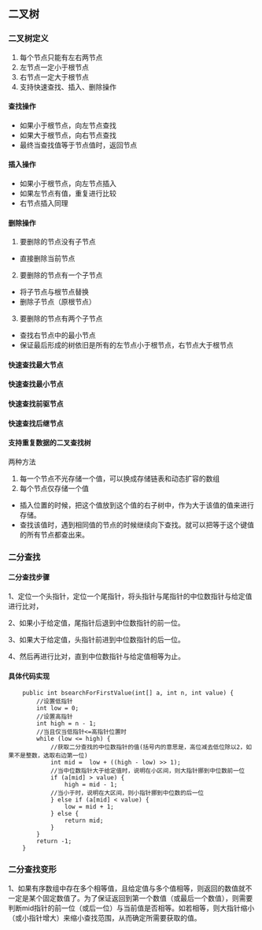 ## 二叉树
### 二叉树定义

1. 每个节点只能有左右两节点
2. 左节点一定小于根节点
3. 右节点一定大于根节点
4. 支持快速查找、插入、删除操作

#### 查找操作

- 如果小于根节点，向左节点查找
- 如果大于根节点，向右节点查找
- 最终当查找值等于节点值时，返回节点

#### 插入操作

- 如果小于根节点，向左节点插入
- 如果左节点有值，重复进行比较
- 右节点插入同理

#### 删除操作

1. 要删除的节点没有子节点
- 直接删除当前节点
2. 要删除的节点有一个子节点
- 将子节点与根节点替换
- 删除子节点（原根节点）
3. 要删除的节点有两个子节点
- 查找右节点中的最小节点
- 保证最后形成的树依旧是所有的左节点小于根节点，右节点大于根节点

#### 快速查找最大节点

#### 快速查找最小节点

#### 快速查找前驱节点

#### 快速查找后继节点

#### 支持重复数据的二叉查找树

两种方法

1. 每一个节点不光存储一个值，可以换成存储链表和动态扩容的数组
2. 每个节点仅存储一个值
- 插入位置的时候，把这个值放到这个值的右子树中，作为大于该值的值来进行存储。
- 查找该值时，遇到相同值的节点的时候继续向下查找。就可以把等于这个键值的所有节点都查出来。

### 二分查找

#### 二分查找步骤

1、定位一个头指针，定位一个尾指针，将头指针与尾指针的中位数指针与给定值进行比对，

2、如果小于给定值，尾指针后退到中位数指针的前一位。

3、如果大于给定值，头指针前进到中位数指针的后一位。

4、然后再进行比对，直到中位数指针与给定值相等为止。

#### 具体代码实现

```
    public int bsearchForFirstValue(int[] a, int n, int value) {
        //设置低指针
        int low = 0;
        //设置高指针
        int high = n - 1;
        //当且仅当低指针<=高指针位置时
        while (low <= high) {
            //获取二分查找的中位数指针的值(括号内的意思是，高位减去低位除以2，如果不是整数，选取右边第一位)
            int mid =  low + ((high - low) >> 1);
            //当中位数指针大于给定值时，说明在小区间，则大指针挪到中位数前一位
            if (a[mid] > value) {
                high = mid - 1;
            //当小于时，说明在大区间，则小指针挪到中位数的后一位
            } else if (a[mid] < value) {
                low = mid + 1;
            } else {
                return mid;
            }
        }
        return -1;
    }
```

### 二分查找变形

1、如果有序数组中存在多个相等值，且给定值与多个值相等，则返回的数值就不一定是某个固定数值了。为了保证返回到第一个数值（或最后一个数值），则需要判断mid指针的前一位（或后一位）与当前值是否相等。如若相等，则大指针缩小（或小指针增大）来缩小查找范围，从而确定所需要获取的值。